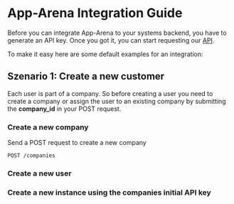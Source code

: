 # App-Arena Integration Guide #

Before you can integrate App-Arena to your systems backend, you have to generate an API key. Once you got it, you can start requesting our [API](api).

To make it easy here are some default examples for an integration:

## Szenario 1: Create a new customer
Each user is part of a company. So before creating a user you need to create a company or assign the user to an existing company by submitting the **company_id** in your POST request.

### Create a new company
Send a POST request to create a new company
    
    POST /companies
    

### Create a new user


### Create a new instance using the companies initial API key

